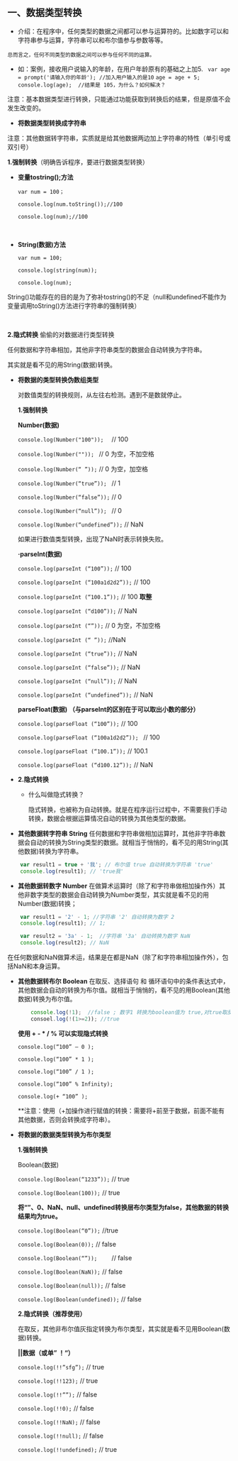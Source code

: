## 一、数据类型转换

   - 介绍：在程序中，任何类型的数据之间都可以参与运算符的。比如数字可以和字符串参与运算，字符串可以和布尔值参与参数等等。

	总而言之，任何不同类型的数据之间可以参与任何不同的运算。

  - 如：案例，接收用户说输入的年龄，在用户年龄原有的基础之上加5.
  ` var age = prompt('请输入你的年龄'); //加入用户输入的是10`
  `age = age + 5;  `
  `console.log(age);  //结果是 105，为什么？如何解决？ `
   
   注意：基本数据类型进行转换，只能通过功能获取到转换后的结果，但是原值不会发生改变的。

   - **将数据类型转换成字符串**

  注意：其他数据转字符串，实质就是给其他数据两边加上字符串的特性（单引号或双引号）

  **1.强制转换**（明确告诉程序，要进行数据类型转换）

  - **变量tostring();方法**

    `var num = 100；`

    `console.log(num.toString());//100`

    `console.log(num);//100`

    ​

  - **String(数据)方法**

    `var num = 100; `

    `console.log(string(num));`

    `console.log(num);`

  String()功能存在的目的是为了弥补tostring()的不足（null和undefined不能作为变量调用toString()方法进行字符串的强制转换）

  ​

  **2.隐式转换** 偷偷的对数据进行类型转换

  任何数据和字符串相加，其他非字符串类型的数据会自动转换为字符串。

  其实就是看不见的用String(数据)转换。

- **将数据的类型转换伪数组类型**

  对数值类型的转换规则，从左往右检测。遇到不是数就停止。

  **1.强制转换**

  **Number(数据)**

  `console.log(Number("100"));	`			// 100

  `console.log(Number(""));	`			// 0 为空，不加空格

  `console.log(Number(“ ”));`			// 0		为空，加空格

  `console.log(Number(“true”));	`		// 1

  `console.log(Number(“false”));`		// 0

  `console.log(Number(“null”));	`		// 0

  `console.log(Number(“undefined”));`  // NaN

  如果进行数值类型转换，出现了NaN时表示转换失败。

  **·parseInt(数据)**

  `console.log(parseInt (“100”));`			// 100

  `console.log(parseInt (“100a1d2d2”));`	// 100   

  `console.log(parseInt (“100.1”));`		// 100  **取整**

  `console.log(parseInt (“d100”));`			// NaN

  `console.log(parseInt (“”));`				// 0   为空，不加空格

  `console.log(parseInt (“ ”));`			//NaN

  `console.log(parseInt (“true”));`			// NaN

  `console.log(parseInt (“false”));`		// NaN

  `console.log(parseInt (“null”));`			// NaN

  `console.log(parseInt (“undefined”));`	// NaN

  **parseFloat(数据)  （与parseInt的区别在于可以取出小数的部分）**

  `console.log(parseFloat (“100”));`		// 100

  `console.log(parseFloat (“100a1d2d2”)); `	// 100   

  `console.log(parseFloat (“100.1”));`		// 100.1 

  `console.log(parseFloat (“d100.12”));`	// NaN


- **2.隐式转换**
  - 什么叫做隐式转换？

	隐式转换，也被称为自动转换。就是在程序运行过程中，不需要我们手动转换，数据会根据运算情况自动的转换为其他类型的数据。
 
 - **其他数据转字符串 String**
  任何数据和字符串做相加运算时，其他非字符串数据会自动的转换为String类型的数据。就相当于悄悄的，看不见的用String(其他数据)转换为字符串。
  ```javascript
      var result1 = true + '我'; // 布尔值 true 自动转换为字符串 'true'
      console.log(result1); // 'true我'
  ```

 - **其他数据转数字 Number**
  ​	在做算术运算时（除了和字符串做相加操作外）其他非数字类型的数据会自动转换为Number类型，其实就是看不见的用Number(数据)转换；
  ```javascript
      var result1 = '2' - 1; //字符串 '2' 自动转换为数字 2
      console.log(result1); // 1;

      var result2 = '3a' - 1;  //字符串 '3a' 自动转换为数字 NaN
      console.log(result2); // NaN
  ```

  ​	在任何数据和NaN做算术运，结果是在都是NaN（除了和字符串相加操作外），包括NaN和本身运算。

- **其他数据转布尔 Boolean**
  在取反、选择语句 和 循环语句中的条件表达式中，其他数据会自动的转换为布尔值。就相当于悄悄的，看不见的用Boolean(其他数据)转换为布尔值。
  ```javascript
      console.log(!1);  //false ; 数字1 转换为boolean值为 true,对true取反就是false
      consoel.log(!(1>=2)); //true
  ```
  **使用 + - * / % 可以实现隐式转换**

  `console.log(“100” – 0 );`

  `console.log(“100” * 1 );`

  `console.log(“100” / 1 );`

  `console.log(“100” % Infinity);`

  `console.log(+ “100” );`

  **注意：使用（+加操作进行赋值的转换：需要将+前至于数据，前面不能有其他数据，否则会转换成字符串）。

- **将数据的数据类型转换为布尔类型**

  **1.强制转换**

  Boolean(数据)

  `console.log(Boolean(“1233”));`		// true

  `console.log(Boolean(100));`			// true 

  **将“”、0、NaN、null、undefined转换层布尔类型为false，其他数据的转换结果均为true。**

  `console.log(Boolean(“0”));`			//true

  `console.log(Boolean(0));`			// false

  `console.log(Boolean(“”));	`			// false

  `console.log(Boolean(NaN));`			// false

  `console.log(Boolean(null));`			// false

  `console.log(Boolean(undefined));`	// false

  **2.隐式转换（推荐使用）**

  ​	在取反，其他非布尔值灰指定转换为布尔类型，其实就是看不见用Boolean(数据)转换。

  **||数据（或单” ！“）**

  `console.log(!!”sfg”);`		// true

  `console.log(!!123);`			// true

  `console.log(!!””);`			// false

  `console.log(!!0);`			// false

  `console.log(!!NaN);`			// false

  `console.log(!!null);`			// false

  `console.log(!!undefined);`	// true


